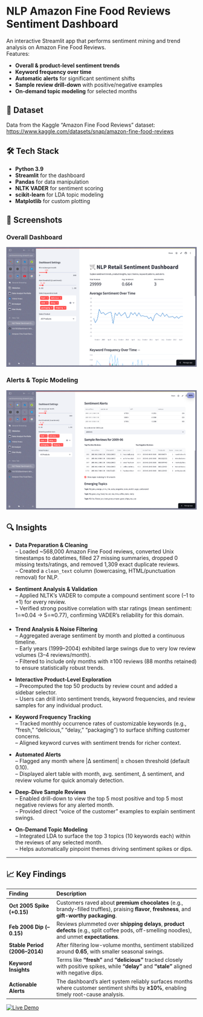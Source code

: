 # NLP Amazon Fine Food Reviews Sentiment Dashboard

An interactive Streamlit app that performs sentiment mining and trend analysis on Amazon Fine Food Reviews.  
Features:
- **Overall & product-level sentiment trends**  
- **Keyword frequency over time**  
- **Automatic alerts** for significant sentiment shifts  
- **Sample review drill-down** with positive/negative examples  
- **On-demand topic modeling** for selected months  

## 🔗 Dataset

Data from the Kaggle “Amazon Fine Food Reviews” dataset:  
https://www.kaggle.com/datasets/snap/amazon-fine-food-reviews

## 🛠️ Tech Stack

- **Python 3.9**  
- **Streamlit** for the dashboard  
- **Pandas** for data manipulation  
- **NLTK VADER** for sentiment scoring  
- **scikit-learn** for LDA topic modeling  
- **Matplotlib** for custom plotting  

## 📸 Screenshots

### Overall Dashboard
![Overall Dashboard](Overall.png)

### Alerts & Topic Modeling
![Alerts & Topic Modeling](Alerts.png)



## 🔍 Insights

- **Data Preparation & Cleaning**  
  – Loaded ~568,000 Amazon Fine Food reviews, converted Unix timestamps to datetimes, filled 27 missing summaries, dropped 0 missing texts/ratings, and removed 1,309 exact duplicate reviews.  
  – Created a `clean_text` column (lowercasing, HTML/punctuation removal) for NLP.

- **Sentiment Analysis & Validation**  
  – Applied NLTK’s VADER to compute a compound sentiment score (–1 to +1) for every review.  
  – Verified strong positive correlation with star ratings (mean sentiment: 1⭐≈0.04 → 5⭐≈0.77), confirming VADER’s reliability for this domain.

- **Trend Analysis & Noise Filtering**  
  – Aggregated average sentiment by month and plotted a continuous timeline.  
  – Early years (1999–2004) exhibited large swings due to very low review volumes (3–4 reviews/month).  
  – Filtered to include only months with ≥100 reviews (88 months retained) to ensure statistically robust trends.

- **Interactive Product-Level Exploration**  
  – Precomputed the top 50 products by review count and added a sidebar selector.  
  – Users can drill into sentiment trends, keyword frequencies, and review samples for any individual product.

- **Keyword Frequency Tracking**  
  – Tracked monthly occurrence rates of customizable keywords (e.g., “fresh,” “delicious,” “delay,” “packaging”) to surface shifting customer concerns.  
  – Aligned keyword curves with sentiment trends for richer context.

- **Automated Alerts**  
  – Flagged any month where |Δ sentiment| ≥ chosen threshold (default 0.10).  
  – Displayed alert table with month, avg. sentiment, Δ sentiment, and review volume for quick anomaly detection.

- **Deep-Dive Sample Reviews**  
  – Enabled drill-down to view the top 5 most positive and top 5 most negative reviews for any alerted month.  
  – Provided direct “voice of the customer” examples to explain sentiment swings.

- **On-Demand Topic Modeling**  
  – Integrated LDA to surface the top 3 topics (10 keywords each) within the reviews of any selected month.  
  – Helps automatically pinpoint themes driving sentiment spikes or dips.

---

## 📈 Key Findings

| Finding | Description |
|:---|:---|
| **Oct 2005 Spike (+0.15)** | Customers raved about **premium chocolates** (e.g., brandy-filled truffles), praising **flavor**, **freshness**, and **gift-worthy packaging**. |
| **Feb 2006 Dip (–0.15)** | Reviews plummeted over **shipping delays**, **product defects** (e.g., split coffee pods, off-smelling noodles), and unmet **expectations**. |
| **Stable Period (2006–2014)** | After filtering low-volume months, sentiment stabilized around **0.65**, with smaller seasonal swings. |
| **Keyword Insights** | Terms like **“fresh”** and **“delicious”** tracked closely with positive spikes, while **“delay”** and **“stale”** aligned with negative dips. |
| **Actionable Alerts** | The dashboard’s alert system reliably surfaces months where customer sentiment shifts by **≥10%**, enabling timely root-cause analysis. |

[![Live Demo](https://img.shields.io/badge/Live-Demo-brightgreen)](https://sentimentmining.streamlit.app/)


